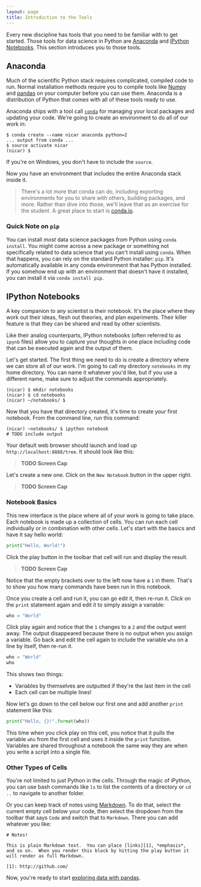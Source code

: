 ```yaml
---
layout: page
title: Introduction to the Tools
---
```


Every new discipline has tools that you need to be familiar with to get started.
Those tools for data science in Python are [Anaconda][] and
[IPython Notebooks][].  This section introduces you to those tools.


## Anaconda

Much of the scientific Python stack requires complicated, compiled code to run.
Normal installation methods require you to compile tools like [Numpy][] and
[pandas][] on your computer before you can use them.  Anaconda is a distribution
of Python that comes with all of these tools ready to use.

Anaconda ships with a tool call [`conda`][conda] for managing your local
packages and updating your code. We're going to create an environment to do
all of our work in:

```console
$ conda create --name nicar anaconda python=2
... output from conda ...
$ source activate nicar
(nicar) $
```

If you're on Windows, you don't have to include the `source`.

Now you have an environment that includes the entire Anaconda stack inside it.

> There's a lot more that conda can do, including exporting environments for you
> to share with others, building packages, and more.  Rather than dive into
> those, we'll leave that as an exercise for the student.  A great place to
> start is [conda.io][conda].


### Quick Note on `pip`

You can install *most* data science packages from Python using `conda install`.
You might come across a new package or something not specifically related to
data science that you can't install using `conda`.  When that happens, you can
rely on the standard Python installer: `pip`.  It's automatically available in
any conda environment that has Python installed.  If you somehow end up with an
environment that doesn't have it installed, you can install it via `conda
install pip`.


## IPython Notebooks

A key companion to any scientist is their notebook.  It's the place where they
work out their ideas, flesh out theories, and plan experiments.  Their killer
feature is that they can be shared and read by other scientists.

Like their analog counterparts, IPython notebooks (often referred to as `ipynb`
files) allow you to capture your thoughts in one place including code that can
be executed again and the output of them.

Let's get started.  The first thing we need to do is create a directory where
we can store all of our work.  I'm going to call my directory `notebooks` in my
home directory.  You can name it whatever you'd like, but if you use a different
name, make sure to adjust the commands appropriately.

```console
(nicar) $ mkdir notebooks
(nicar) $ cd notebooks
(nicar) ~/notebooks/ $
```

Now that you have that directory created, it's time to create your first
notebook.  From the command line, run this command:

```console
(nicar) ~notebooks/ $ ipython notebook
# TODO include output
```

Your default web browser should launch and load up `http://localhost:8888/tree`.
It should look like this:

> **TODO Screen Cap**

Let's create a new one.  Click on the `New Notebook` button in the upper right.

> **TODO Screen Cap**


### Notebook Basics

This new interface is the place where all of your work is going to take place.
Each notebook is made up a collection of cells.  You can run each cell
individually or in combination with other cells.  Let's start with the basics
and have it say hello world:

```python
print("Hello, World!")
```

Click the play button in the toolbar that cell will run and display the result.

> **TODO Screen Cap**

Notice that the empty brackets over to the left now have a `1` in them.
That's to show you how many commands have been run in this notebook.

Once you create a cell and run it, you can go edit it, then re-run it.  Click
on the `print` statement again and edit it to simply assign a variable:

```python
who = "World"
```

Click play again and notice that the `1` changes to a `2` and the output went
away.  The output disappeared because there is no output when you assign a
variable.  Go back and edit the cell again to include the variable `who` on a
line by itself, then re-run it.

```python
who = "World"
who
```

This shows two things:

* Variables by themselves are outputted if they're the last item in the cell
* Each cell can be multiple lines!

Now let's go down to the cell below our first one and add another `print`
statement like this:

```python
print("Hello, {}!".format(who))
```

This time when you click play on this cell, you notice that it pulls the
variable `who` from the first cell and uses it inside the `print` function.
Variables are shared throughout a notebook the same way they are when you write
a script into a single file.


### Other Types of Cells

You're not limited to just Python in the cells. Through the magic of iPython, you can use bash commands like ```ls``` to list the contents of a directory or ```cd ..``` to navigate to another folder. 

Or you can keep track of notes using
[Markdown][]. To do that, select the current empty cell below your code, then
select the dropdown from the toolbar that says `Code` and switch that to
`Markdown`.  There you can add whatever you like:

    # Notes!

    This is plain Markdown text.  You can place [links][1], *emphasis*,
    and so on.  When you render this block by hitting the play button it
    will render as full Markdown.

    [1]: http://github.com/

Now, you're ready to start [exploring data with pandas].

[Anaconda]: http://continuum.io/downloads
[conda]: http://conda.io/
[IPython Notebooks]: http://ipython.org/notebook.html
[Markdown]: http://daringfireball.net/projects/markdown/syntax
[Numpy]: http://www.numpy.org/
[Pandas]: http://pandas.pydata.org/
[exploring data with pandas]: ./pandas.html
